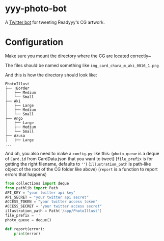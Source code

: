 # yyy-photo-bot
A [Twitter bot](https://twitter.com/yyy_photo_bot) for tweeting Readyyy's CG artwork.

# Configuration
Make sure you mount the directory where the CG are located correctly~

The files should be named something like `img_card_chara_m_aki_0016_1.png`

And this is how the directory should look like:
```shell
PhotoIllust
├── !Border
│   ├── Medium
│   └── Small
├── Aki
│   ├── Large
│   ├── Medium
│   └── Small
├── Ango
│   ├── Large
│   ├── Medium
│   └── Small
├── Azusa
│   ├── Large
...
```

And oh, you also need to make a `config.py` like this:
(`photo_queue` is a deque of `Card.id` from CardData.json that you want to tweet)
(`file_prefix` is for getting the right filename, defaults to `''`)
(`illustration_path` is path-like object of the root of the CG folder like above)
(`report` is a function to report errors that happens)
```python
from collections import deque
from pathlib import Path
API_KEY = "your twitter api key"
API_SECRET = "your twitter api secret"
ACCESS_TOKEN = "your twitter access token"
ACCESS_SECRET = "your twitter access secret"
illustration_path = Path('/app/PhotoIllust')
file_prefix = ''
photo_queue = deque()

def report(error):
    print(error)
```

